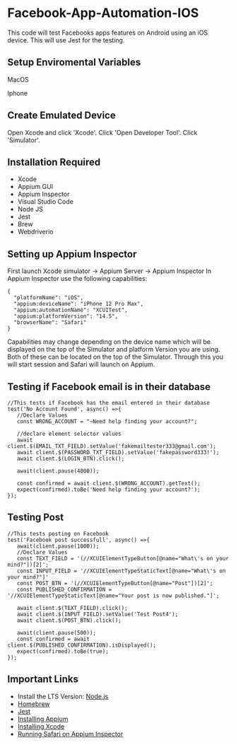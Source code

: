 # Facebook-App-Automation-IOS
 This code will test Facebooks apps features on Android using an iOS device. This will use Jest for the testing. 

## Setup Enviromental Variables

MacOS

Iphone 

## Create Emulated Device
Open Xcode and click 'Xcode'. Click 'Open Developer Tool'. Click 'Simulator'.

## Installation Required 
- Xcode
- Appium GUI 
- Appium Inspector
- Visual Studio Code
- Node JS
- Jest 
- Brew 
- Webdriverio

## Setting up Appium Inspector 
First launch Xcode simulator -> Appium Server -> Appium Inspector 
In Appium Inspector use the following capabilities: 
```
{
  "platformName": "iOS",
  "appium:deviceName": "iPhone 12 Pro Max",
  "appium:automationName": "XCUITest",
  "appium:platformVersion": "14.5",
  "browserName": "Safari"
}
```
Capabilities may change depending on the device name which will be displayed on the top of the Simulator and platform Version you are using. Both of these can be located on the top of the Simulator. Through this you will start session and Safari will launch on Appium. 

## Testing if Facebook email is in their database 
```
//This tests if Facebook has the email entered in their database
test('No Account Found', async() =>{
   //Declare Values
   const WRONG_ACCOUNT = "~Need help finding your account?";

   //declare element selector values
   await client.$(EMAIL_TXT_FIELD).setValue('fakemailtester333@gmail.com');
   await client.$(PASSWORD_TXT_FIELD).setValue('fakepassword333!');
   await client.$(LOGIN_BTN).click();

   await(client.pause(4000));

   const confirmed = await client.$(WRONG_ACCOUNT).getText();
   expect(confirmed).toBe('Need help finding your account?');
});
```
## Testing Post
```
//This tests posting on Facebook
test('Facebook post successfull', async() =>{
   await(client.pause(1000));
   //Declare Values
   const TEXT_FIELD = '(//XCUIElementTypeButton[@name="What\'s on your mind?"])[2]';
   const INPUT_FIELD = '//XCUIElementTypeStaticText[@name="What\'s on your mind?"]'
   const POST_BTN = '(//XCUIElementTypeButton[@name="Post"])[2]';
   const PUBLISHED_CONFIRMATION = '//XCUIElementTypeStaticText[@name="Your post is now published."]';
 
   await client.$(TEXT_FIELD).click();
   await client.$(INPUT_FIELD).setValue('Test Post4');
   await client.$(POST_BTN).click();
 
   await(client.pause(500));
   const confirmed = await client.$(PUBLISHED_CONFIRMATION).isDisplayed();
   expect(confirmed).toBe(true);
});
```
## Important Links
-  Install the LTS Version: [Node.js](https://nodejs.org/en/)
-  [Homebrew](https://brew.sh)
-  [Jest](https://jestjs.io)
- [Installing Appium](https://www.youtube.com/watch?v=ElD5YrKcuRc)
- [Installing Xcode](https://www.youtube.com/watch?v=W8jz8Csuzx4)
- [Running Safari on Appium Inspector](https://www.youtube.com/watch?v=dDHJfRG0VBo)

